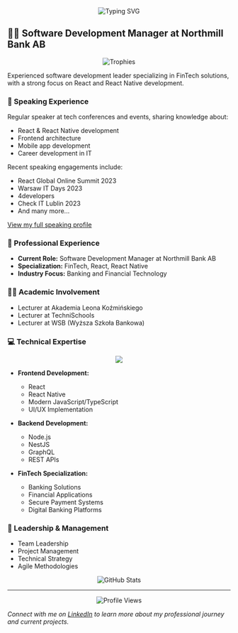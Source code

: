 <div align="center">
  <div align="center">
    <img src="https://readme-typing-svg.herokuapp.com?font=Fira+Code&pause=1000&color=2196F3&center=true&vCenter=true&width=435&lines=Software+Development+Manager;FinTech+Specialist;React+%26+React+Native+Expert;Tech+Lecturer;Conference+Speaker" alt="Typing SVG" />
  </div>
</div>

## 👨‍💻 Software Development Manager at Northmill Bank AB

<div align="center">
  <img src="https://github-profile-trophy.vercel.app/?username=smysakowski&theme=darkhub&no-frame=true&no-bg=true&margin-w=4" alt="Trophies" />
</div>

Experienced software development leader specializing in FinTech solutions, with a strong focus on React and React Native development.

### 🎤 Speaking Experience

Regular speaker at tech conferences and events, sharing knowledge about:
- React & React Native development
- Frontend architecture
- Mobile app development
- Career development in IT

Recent speaking engagements include:
- React Global Online Summit 2023
- Warsaw IT Days 2023
- 4developers
- Check IT Lublin 2023
- And many more...

[View my full speaking profile](https://sessionize.com/smysakowski/)

### 🚀 Professional Experience

- **Current Role:** Software Development Manager at Northmill Bank AB
- **Specialization:** FinTech, React, React Native
- **Industry Focus:** Banking and Financial Technology

### 👨‍🏫 Academic Involvement

- Lecturer at Akademia Leona Koźmińskiego
- Lecturer at TechniSchools
- Lecturer at WSB (Wyższa Szkoła Bankowa)

### 💻 Technical Expertise

<div align="center">
  <img src="https://skillicons.dev/icons?i=react,reactnative,js,ts,nodejs,nestjs,graphql,git,aws,docker&theme=dark" />
</div>

- **Frontend Development:**
  - React
  - React Native
  - Modern JavaScript/TypeScript
  - UI/UX Implementation

- **Backend Development:**
  - Node.js
  - NestJS
  - GraphQL
  - REST APIs

- **FinTech Specialization:**
  - Banking Solutions
  - Financial Applications
  - Secure Payment Systems
  - Digital Banking Platforms

### 🌟 Leadership & Management

- Team Leadership
- Project Management
- Technical Strategy
- Agile Methodologies

<div align="center">
  <img src="https://github-readme-stats.vercel.app/api?username=smysakowski&show_icons=true&theme=radical" alt="GitHub Stats" />
</div>

---

<div align="center">
  <img src="https://komarev.com/ghpvc/?username=smysakowski&style=flat-square&color=blue" alt="Profile Views" />
</div>

*Connect with me on [LinkedIn](https://www.linkedin.com/in/smysakowski/) to learn more about my professional journey and current projects.*
